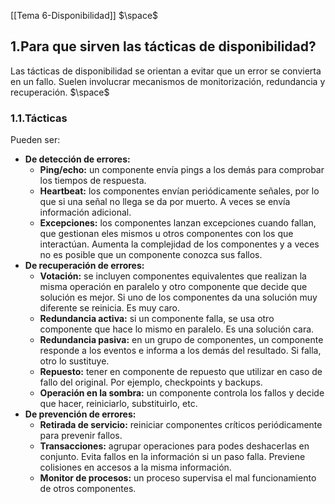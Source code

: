 [[Tema 6-Disponibilidad]]
$\space$
## 1.Para que sirven las tácticas de disponibilidad?
Las tácticas de disponibilidad se orientan a evitar que un error se convierta en un fallo. Suelen involucrar mecanismos de monitorización, redundancia y recuperación. 
$\space$
### 1.1.Tácticas
Pueden ser:
+ **De detección de errores:**
	+ **Ping/echo:** un componente envía pings a los demás para comprobar los tiempos de respuesta.
	+ **Heartbeat:** los componentes envían periódicamente señales, por lo que si una señal no llega se da por muerto. A veces se envía información adicional.
	+ **Excepciones:** los componentes lanzan excepciones cuando fallan, que gestionan eles mismos u otros componentes con los que interactúan. Aumenta la complejidad de los componentes y a veces no es posible que un componente conozca sus fallos.
+ **De recuperación de errores:**
	+ **Votación:** se incluyen componentes equivalentes que realizan la misma operación en paralelo y otro componente que decide que solución es mejor. Si uno de los componentes da una solución muy diferente se reinicia. Es muy caro.
	+ **Redundancia activa:** si un componente falla, se usa otro componente que hace lo mismo en paralelo. Es una solución cara.
	+ **Redundancia pasiva:** en un grupo de componentes, un componente responde a los eventos e informa a los demás del resultado. Si falla, otro lo sustituye.
	+ **Repuesto:** tener en componente de repuesto que utilizar en caso de fallo del original. Por ejemplo, checkpoints y backups.
	+ **Operación en la sombra:** un componente controla los fallos y decide que hacer, reiniciarlo, substituirlo, etc.
+ **De prevención de errores:**
	+ **Retirada de servicio:** reiniciar componentes críticos periódicamente para prevenir fallos.
	+ **Transacciones:** agrupar operaciones para podes deshacerlas en conjunto. Evita fallos en la información si un paso falla. Previene colisiones en accesos a la misma información.
	+ **Monitor de procesos:** un proceso supervisa el mal funcionamiento de otros componentes.
